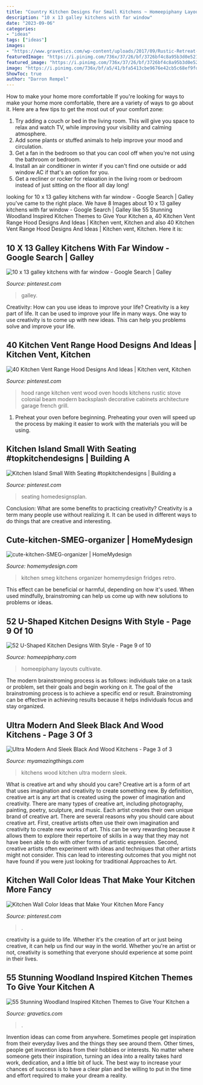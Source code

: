 ```yaml
---
title: "Country Kitchen Designs For Small Kitchens ~ Homeepiphany Layouts Cultivate"
description: "10 x 13 galley kitchens with far window"
date: "2023-09-06"
categories:
- "ideas"
tags: ["ideas"]
images:
- "https://www.gravetics.com/wp-content/uploads/2017/09/Rustic-Retreat-small-Rustic-cabin-kitchen.jpg"
featuredImage: "https://i.pinimg.com/736x/37/26/bf/3726bf4c8a95b3d0e52147eb92fed604.jpg"
featured_image: "https://i.pinimg.com/736x/37/26/bf/3726bf4c8a95b3d0e52147eb92fed604.jpg"
image: "https://i.pinimg.com/736x/bf/a5/41/bfa5413cbe9676e42cb5c68ef9fd93d3.jpg"
ShowToc: true
author: "Darron Rempel"
---
```



How to make your home more comfortable
If you're looking for ways to make your home more comfortable, there are a variety of ways to go about it. Here are a few tips to get the most out of your comfort zone: 
1. Try adding a couch or bed in the living room. This will give you space to relax and watch TV, while improving your visibility and calming atmosphere. 
2. Add some plants or stuffed animals to help improve your mood and circulation. 
3. Get a fan in the bedroom so that you can cool off when you're not using the bathroom or bedroom. 
4. Install an air conditioner in winter if you can't find one outside or add window AC if that's an option for you. 
5. Get a recliner or rocker for relaxation in the living room or bedroom instead of just sitting on the floor all day long!

	

		
looking for 10 x 13 galley kitchens with far window - Google Search | Galley you've came to the right place. We have 8 Images about 10 x 13 galley kitchens with far window - Google Search | Galley like 55 Stunning Woodland Inspired Kitchen Themes to Give Your Kitchen a, 40 Kitchen Vent Range Hood Designs And Ideas | Kitchen vent, Kitchen and also 40 Kitchen Vent Range Hood Designs And Ideas | Kitchen vent, Kitchen. Here it is:
		
    
## 10 X 13 Galley Kitchens With Far Window - Google Search | Galley

<img loading=lazy src="https://i.pinimg.com/736x/90/81/09/908109c2e342016131764bf8cd5d74d8.jpg" onerror="this.onerror=null;this.src='https://tse3.mm.bing.net/th?id=OIP.KVwGy4f1lEQqbSQ4OmIL5wHaLH&amp;pid=15.1';" alt="10 x 13 galley kitchens with far window - Google Search | Galley">

_Source: pinterest.com_

>galley. 

	

Creativity: How can you use ideas to improve your life?
Creativity is a key part of life. It can be used to improve your life in many ways. One way to use creativity is to come up with new ideas. This can help you problems solve and improve your life.

    
## 40 Kitchen Vent Range Hood Designs And Ideas | Kitchen Vent, Kitchen

<img loading=lazy src="https://i.pinimg.com/736x/37/26/bf/3726bf4c8a95b3d0e52147eb92fed604.jpg" onerror="this.onerror=null;this.src='https://tse2.mm.bing.net/th?id=OIP.AJaRPXJ52mMuS9IvqbdF7gHaKr&amp;pid=15.1';" alt="40 Kitchen Vent Range Hood Designs And Ideas | Kitchen vent, Kitchen">

_Source: pinterest.com_

>hood range kitchen vent wood oven hoods kitchens rustic stove colonial beam modern backsplash decorative cabinets architecture garage french grill. 

	

1. Preheat your oven before beginning. Preheating your oven will speed up the process by making it easier to work with the materials you will be using.

    
## Kitchen Island Small With Seating #topkitchendesigns | Building A

<img loading=lazy src="https://i.pinimg.com/736x/2d/bd/36/2dbd363d47973c57b9c168e875c22665.jpg" onerror="this.onerror=null;this.src='https://tse3.mm.bing.net/th?id=OIP.6qSY5ZxrkGkxKp2ggI-aLgHaKR&amp;pid=15.1';" alt="Kitchen Island Small With Seating #topkitchendesigns | Building a">

_Source: pinterest.com_

>seating homedesignsplan. 

	

Conclusion: What are some benefits to practicing creativity?
Creativity is a term many people use without realizing it. It can be used in different ways to do things that are creative and interesting.

    
## Cute-kitchen-SMEG-organizer | HomeMydesign

<img loading=lazy src="https://homemydesign.com/wp-content/uploads/2014/07/cute-kitchen-SMEG-organizer.jpg" onerror="this.onerror=null;this.src='https://tse1.mm.bing.net/th?id=OIP.j83xlbekzV0eAofmdwroKwHaK4&amp;pid=15.1';" alt="cute-kitchen-SMEG-organizer | HomeMydesign">

_Source: homemydesign.com_

>kitchen smeg kitchens organizer homemydesign fridges retro. 

	

This effect can be beneficial or harmful, depending on how it's used. When used mindfully, brainstroming can help us come up with new solutions to problems or ideas.

    
## 52 U-Shaped Kitchen Designs With Style - Page 9 Of 10

<img loading=lazy src="https://homeepiphany.com/wp-content/uploads/2015/10/52-U-Shaped-Kitchen-Designs-With-Style-45.jpg" onerror="this.onerror=null;this.src='https://tse2.mm.bing.net/th?id=OIP.S9od4k8olksARr1MobpJ6wHaFj&amp;pid=15.1';" alt="52 U-Shaped Kitchen Designs With Style - Page 9 of 10">

_Source: homeepiphany.com_

>homeepiphany layouts cultivate. 

	

The modern brainstroming process is as follows: individuals take on a task or problem, set their goals and begin working on it. The goal of the brainstroming process is to achieve a specific end or result. Brainstroming can be effective in achieving results because it helps individuals focus and stay organized.

    
## Ultra Modern And Sleek Black And Wood Kitchens - Page 3 Of 3

<img loading=lazy src="http://myamazingthings.com/wp-content/uploads/2017/01/kitchen-designs-for-small-kitchens_cafe-dining-table-and-chairs_frying-pans_pot-rack_ceiling-light-fixtures_gel-pro-mats_cabinet-colors_juicers-1024x724.jpg" onerror="this.onerror=null;this.src='https://tse3.mm.bing.net/th?id=OIP.K-sVC715V64KGmwnxNAEaAHaFP&amp;pid=15.1';" alt="Ultra Modern And Sleek Black And Wood Kitchens - Page 3 of 3">

_Source: myamazingthings.com_

>kitchens wood kitchen ultra modern sleek. 

	

What is creative art and why should you care?
Creative art is a form of art that uses imagination and creativity to create something new. By definition, creative art is any art that is created using the power of imagination and creativity. There are many types of creative art, including photography, painting, poetry, sculpture, and music. Each artist creates their own unique brand of creative art.
There are several reasons why you should care about creative art. First, creative artists often use their own imagination and creativity to create new works of art. This can be very rewarding because it allows them to explore their repertoire of skills in a way that they may not have been able to do with other forms of artistic expression. Second, creative artists often experiment with ideas and techniques that other artists might not consider. This can lead to interesting outcomes that you might not have found if you were just looking for traditional Approaches to Art.

    
## Kitchen Wall Color Ideas That Make Your Kitchen More Fancy

<img loading=lazy src="https://i.pinimg.com/736x/bf/a5/41/bfa5413cbe9676e42cb5c68ef9fd93d3.jpg" onerror="this.onerror=null;this.src='https://tse2.mm.bing.net/th?id=OIP.WEHTEQwl0Ohup5bogaO2AgHaLG&amp;pid=15.1';" alt="Kitchen Wall Color Ideas that Make Your Kitchen More Fancy">

_Source: pinterest.com_

>. 

	

creativity is a guide to life. Whether it's the creation of art or just being creative, it can help us find our way in the world. Whether you're an artist or not, creativity is something that everyone should experience at some point in their lives.

    
## 55 Stunning Woodland Inspired Kitchen Themes To Give Your Kitchen A

<img loading=lazy src="https://www.gravetics.com/wp-content/uploads/2017/09/Rustic-Retreat-small-Rustic-cabin-kitchen.jpg" onerror="this.onerror=null;this.src='https://tse4.mm.bing.net/th?id=OIP.crRW2zNWazo_pjI7w88gFQHaJw&amp;pid=15.1';" alt="55 Stunning Woodland Inspired Kitchen Themes to Give Your Kitchen a">

_Source: gravetics.com_

>. 

	

Invention ideas can come from anywhere. Sometimes people get inspiration from their everyday lives and the things they see around them. Other times, people get invention ideas from their hobbies or interests. No matter where someone gets their inspiration, turning an idea into a reality takes hard work, dedication, and a little bit of luck. The best way to increase your chances of success is to have a clear plan and be willing to put in the time and effort required to make your dream a reality.

